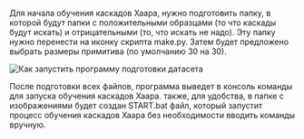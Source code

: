Для начала обучения каскадов Хаара, нужно подготовить папку, в которой будут папки с положительными образцами (то что каскады будут искать)  и отрицательными (то, что искать не надо). Эту папку нужно перенести на иконку скрипта make.py. Затем будет предложено выбрать размеры примитива (по умолчанию 30 на 30).

![Как запустить программу подготовки датасета](https://sun9-49.userapi.com/c205724/v205724834/d0295/BiEjZEPa0Xc.jpg)


После подготовки всех файлов, программа выведет в консоль команды для запуска обучения каскадов Хаара. также, для удобства, в папке с изображениями будет создан START.bat файл, который запустит процесс обучения каскадов Хаара без необходимости вводить команды вручную.
